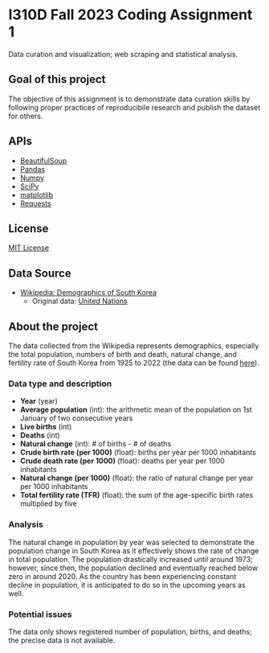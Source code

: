 # I310D Fall 2023 Coding Assignment 1
Data curation and visualization; web scraping and statistical analysis.

## Goal of this project
The objective of this assignment is to demonstrate data curation skills by following proper practices of reproducibile research and publish the dataset for others.

## APIs
- [BeautifulSoup](https://tedboy.github.io/bs4_doc/)
- [Pandas](https://pandas.pydata.org/docs/reference/index.html)
- [Numpy](https://numpy.org/doc/stable/reference/)
- [SciPy](https://docs.scipy.org/doc/scipy/reference/)
- [matplotlib](https://matplotlib.org/stable/api/index.html)
- [Requests](https://requests.readthedocs.io/en/latest/)

## License 
[MIT License](https://opensource.org/license/mit/)

## Data Source
- [Wikipedia: Demographics of South Korea](https://en.wikipedia.org/wiki/Demographics_of_South_Korea)
  - Original data: [United Nations](https://www.un.org/en/about-us/terms-of-use)
 
## About the project
The data collected from the Wikipedia represents demographics, especially the total population, numbers of birth and death, natural change, and fertility rate of South Korea from 1925 to 2022 (the data can be found [here](https://en.wikipedia.org/wiki/Demographics_of_South_Korea)).
### Data type and description
- **Year** (year)
- **Average population** (int): the arithmetic mean of the population on 1st January of two consecutive years
- **Live births** (int)
- **Deaths** (int)
- **Natural change** (int): # of births - # of deaths
- **Crude birth rate (per 1000)** (float): births per year per 1000 inhabitants
- **Crude death rate (per 1000)** (float): deaths per year per 1000 inhabitants
- **Natural change (per 1000)** (float): the ratio of natural change per year per 1000 inhabitants
- **Total fertility rate (TFR)** (float): the sum of the age-specific birth rates multiplied by five
### Analysis
The natural change in population by year was selected to demonstrate the population change in South Korea as it effectively shows the rate of change in total population. The population drastically increased until around 1973; however, since then, the population declined and eventually reached below zero in around 2020. As the country has been experiencing constant decline in population, it is anticipated to do so in the upcoming years as well. 
### Potential issues
The data only shows registered number of population, births, and deaths; the precise data is not available. 
